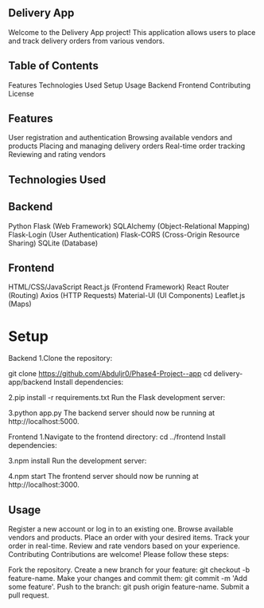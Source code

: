 ## Delivery App
Welcome to the Delivery App project! This application allows users to place and track delivery orders from various vendors.

## Table of Contents
Features
Technologies Used
Setup
Usage
Backend
Frontend
Contributing
License 

## Features
User registration and authentication
Browsing available vendors and products
Placing and managing delivery orders
Real-time order tracking
Reviewing and rating vendors

## Technologies Used
## Backend
Python
Flask (Web Framework)
SQLAlchemy (Object-Relational Mapping)
Flask-Login (User Authentication)
Flask-CORS (Cross-Origin Resource Sharing)
SQLite (Database)

## Frontend
HTML/CSS/JavaScript
React.js (Frontend Framework)
React Router (Routing)
Axios (HTTP Requests)
Material-UI (UI Components)
Leaflet.js (Maps)

# Setup
Backend
 1.Clone the repository:

git clone https://github.com/Abduljr0/Phase4-Project--app
cd delivery-app/backend
Install dependencies:

2.pip install -r requirements.txt
Run the Flask development server:

3.python app.py
The backend server should now be running at http://localhost:5000.

Frontend
1.Navigate to the frontend directory:
cd ../frontend
Install dependencies:

3.npm install
Run the development server:

4.npm start
The frontend server should now be running at http://localhost:3000.

## Usage
Register a new account or log in to an existing one.
Browse available vendors and products.
Place an order with your desired items.
Track your order in real-time.
Review and rate vendors based on your experience.
Contributing
Contributions are welcome! Please follow these steps:

Fork the repository.
Create a new branch for your feature: git checkout -b feature-name.
Make your changes and commit them: git commit -m 'Add some feature'.
Push to the branch: git push origin feature-name.
Submit a pull request.

